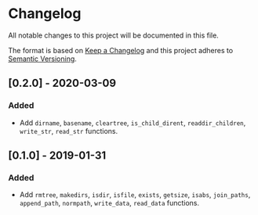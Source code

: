 # Changelog
All notable changes to this project will be documented in this file.

The format is based on [Keep a Changelog](https://keepachangelog.com/en/1.0.0/)
and this project adheres to [Semantic Versioning](https://semver.org/spec/v2.0.0.html).

## [0.2.0] - 2020-03-09
### Added

- Add `dirname`, `basename`, `cleartree`, `is_child_dirent`, `readdir_children`, `write_str`, `read_str` functions.

## [0.1.0] - 2019-01-31
### Added

- Add `rmtree`, `makedirs`, `isdir`, `isfile`, `exists`, `getsize`, `isabs`, `join_paths`,
  `append_path`, `normpath`, `write_data`, `read_data` functions.
